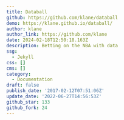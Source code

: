 ```yaml
---
title: Databall
github: https://github.com/klane/databall
demo: https://klane.github.io/databall/
author: klane
author_link: https://github.com/klane
date: 2024-02-18T12:50:18.163Z
description: Betting on the NBA with data
ssg:
  - Jekyll
css: []
cms: []
category:
  - Documentation
draft: false
publish_date: '2017-02-12T07:51:06Z'
update_date: '2022-06-27T14:56:53Z'
github_star: 133
github_fork: 24
---
```

